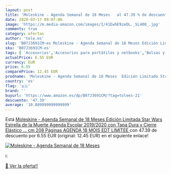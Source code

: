 ```yaml
---
layout: post
title: 'Moleskine - Agenda Semanal de 18 Meses   al 47.39 % de descuento'
date: 2020-03-17 09:07:06
image: 'https://m.media-amazon.com/images/I/41EwhE9zeDL._SL400_.jpg'
comments: true
category: ofertas
author: 'tole.es'
slug: 'B07J3691CM-es Moleskine - Agenda Semanal de 18 Meses Edición Limitada...'
sku: 'B07J3691CM-es'
tags: [ 'Accesorios','Accesorios para portátiles y netbooks','Bolsas y fundas para portátiles y netbooks','Bolígrafos, lápices y útiles de escritura','Equipaje','Informática','Mochilas','Mochilas para portátiles y netbooks','Mochilas tipo casual','Oficina y papelería','Rotuladores permanentes','Rotuladores y subrayadores','escolar','moleskine', ]
actualPrice: 6.55 EUR
currency: EUR
price: 6.55
comparePrice: 12.45 EUR
prodname: 'Moleskine - Agenda Semanal de 18 Meses  Edición Limitada Star Wars  Estrella de la Muerte  Agenda Escolar 2019/2020 con Tapa Dura y Cierre Elástico  ... cm  208 Páginas  AGENDA 18 MOIS EDT LIMITEE '
country: 'es'
flag: '🇪🇸'
brand: ''
buyurl: 'https://www.amazon.es/dp/B07J3691CM/?tag=tolees-21'
descuento: '47.39'
average: '10.809999999999999'
---
```


Está [Moleskine - Agenda Semanal de 18 Meses  Edición Limitada Star Wars  Estrella de la Muerte  Agenda Escolar 2019/2020 con Tapa Dura y Cierre Elástico  ... cm  208 Páginas  AGENDA 18 MOIS EDT LIMITEE ](https://www.amazon.es/dp/B07J3691CM/?tag=tolees-21) con 47.39 de descuento por 6.55 EUR (original: 12.45 EUR) en el siguiente enlace!

[![Moleskine - Agenda Semanal de 18 Meses  ](https://m.media-amazon.com/images/I/41EwhE9zeDL._SL400_.jpg)](https://www.amazon.es/dp/B07J3691CM/?tag=tolees-21)

ℹ️:


[🛒 Ver la oferta!!](https://www.amazon.es/dp/B07J3691CM/?tag=tolees-21)
